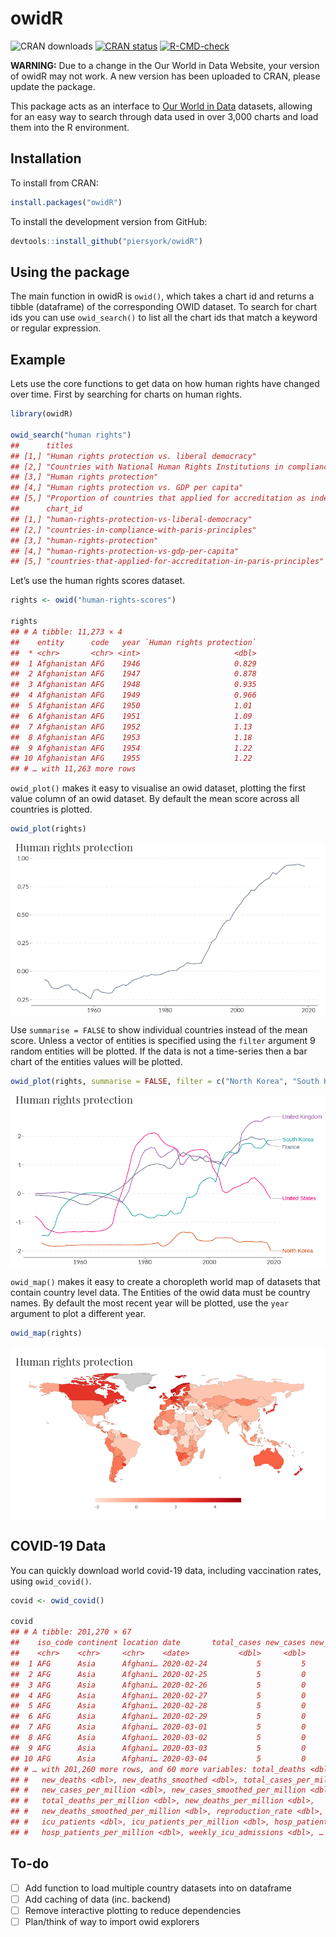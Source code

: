 owidR
================

<!-- badges: start -->

![CRAN downloads](http://cranlogs.r-pkg.org/badges/grand-total/owidR)
[![CRAN
status](https://www.r-pkg.org/badges/version/owidR)](https://CRAN.R-project.org/package=owidR)
[![R-CMD-check](https://github.com/piersyork/owidR/workflows/R-CMD-check/badge.svg)](https://github.com/piersyork/owidR/actions)
<!-- badges: end -->

**WARNING:** Due to a change in the Our World in Data Website, your
version of owidR may not work. A new version has been uploaded to CRAN,
please update the package.

This package acts as an interface to [Our World in
Data](https://ourworldindata.org/) datasets, allowing for an easy way to
search through data used in over 3,000 charts and load them into the R
environment.

## Installation

To install from CRAN:

``` r
install.packages("owidR")
```

To install the development version from GitHub:

``` r
devtools::install_github("piersyork/owidR")
```

## Using the package

The main function in owidR is `owid()`, which takes a chart id and
returns a tibble (dataframe) of the corresponding OWID dataset. To
search for chart ids you can use `owid_search()` to list all the chart
ids that match a keyword or regular expression.

## Example

Lets use the core functions to get data on how human rights have changed
over time. First by searching for charts on human rights.

``` r
library(owidR)

owid_search("human rights")
##      titles                                                                                                                                        
## [1,] "Human rights protection vs. liberal democracy"                                                                                               
## [2,] "Countries with National Human Rights Institutions in compliance with the Paris Principles"                                                   
## [3,] "Human rights protection"                                                                                                                     
## [4,] "Human rights protection vs. GDP per capita"                                                                                                  
## [5,] "Proportion of countries that applied for accreditation as independent National Human Rights Institutions in compliance with Paris Principles"
##      chart_id                                                      
## [1,] "human-rights-protection-vs-liberal-democracy"                
## [2,] "countries-in-compliance-with-paris-principles"               
## [3,] "human-rights-protection"                                     
## [4,] "human-rights-protection-vs-gdp-per-capita"                   
## [5,] "countries-that-applied-for-accreditation-in-paris-principles"
```

Let’s use the human rights scores dataset.

``` r
rights <- owid("human-rights-scores")

rights
## # A tibble: 11,273 × 4
##    entity      code   year `Human rights protection`
##  * <chr>       <chr> <int>                     <dbl>
##  1 Afghanistan AFG    1946                     0.829
##  2 Afghanistan AFG    1947                     0.878
##  3 Afghanistan AFG    1948                     0.935
##  4 Afghanistan AFG    1949                     0.966
##  5 Afghanistan AFG    1950                     1.01 
##  6 Afghanistan AFG    1951                     1.09 
##  7 Afghanistan AFG    1952                     1.13 
##  8 Afghanistan AFG    1953                     1.18 
##  9 Afghanistan AFG    1954                     1.22 
## 10 Afghanistan AFG    1955                     1.22 
## # … with 11,263 more rows
```

`owid_plot()` makes it easy to visualise an owid dataset, plotting the
first value column of an owid dataset. By default the mean score across
all countries is plotted.

``` r
owid_plot(rights)
```

<img src="inst/images/owid_plot-1.png" style="display: block; margin: auto;" />

Use `summarise = FALSE` to show individual countries instead of the mean
score. Unless a vector of entities is specified using the `filter`
argument 9 random entities will be plotted. If the data is not a
time-series then a bar chart of the entities values will be plotted.

``` r
owid_plot(rights, summarise = FALSE, filter = c("North Korea", "South Korea", "France", "United Kingdom", "United States"))
```

<img src="inst/images/owid_plot2-1.png" style="display: block; margin: auto;" />

`owid_map()` makes it easy to create a choropleth world map of datasets
that contain country level data. The Entities of the owid data must be
country names. By default the most recent year will be plotted, use the
`year` argument to plot a different year.

``` r
owid_map(rights)
```

<img src="inst/images/map-1.png" style="display: block; margin: auto;" />

## COVID-19 Data

You can quickly download world covid-19 data, including vaccination
rates, using `owid_covid()`.

``` r
covid <- owid_covid()

covid
## # A tibble: 201,270 × 67
##    iso_code continent location date       total_cases new_cases new_cases_smoot…
##    <chr>    <chr>     <chr>    <date>           <dbl>     <dbl>            <dbl>
##  1 AFG      Asia      Afghani… 2020-02-24           5         5           NA    
##  2 AFG      Asia      Afghani… 2020-02-25           5         0           NA    
##  3 AFG      Asia      Afghani… 2020-02-26           5         0           NA    
##  4 AFG      Asia      Afghani… 2020-02-27           5         0           NA    
##  5 AFG      Asia      Afghani… 2020-02-28           5         0           NA    
##  6 AFG      Asia      Afghani… 2020-02-29           5         0            0.714
##  7 AFG      Asia      Afghani… 2020-03-01           5         0            0.714
##  8 AFG      Asia      Afghani… 2020-03-02           5         0            0    
##  9 AFG      Asia      Afghani… 2020-03-03           5         0            0    
## 10 AFG      Asia      Afghani… 2020-03-04           5         0            0    
## # … with 201,260 more rows, and 60 more variables: total_deaths <dbl>,
## #   new_deaths <dbl>, new_deaths_smoothed <dbl>, total_cases_per_million <dbl>,
## #   new_cases_per_million <dbl>, new_cases_smoothed_per_million <dbl>,
## #   total_deaths_per_million <dbl>, new_deaths_per_million <dbl>,
## #   new_deaths_smoothed_per_million <dbl>, reproduction_rate <dbl>,
## #   icu_patients <dbl>, icu_patients_per_million <dbl>, hosp_patients <dbl>,
## #   hosp_patients_per_million <dbl>, weekly_icu_admissions <dbl>, …
```

## To-do

-   [ ] Add function to load multiple country datasets into on dataframe
-   [ ] Add caching of data (inc. backend)
-   [ ] Remove interactive plotting to reduce dependencies
-   [ ] Plan/think of way to import owid explorers
